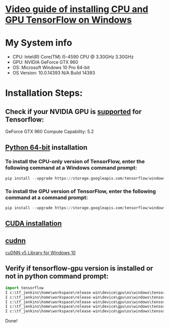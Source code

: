 # [Video guide of installing CPU and GPU TensorFlow on Windows](https://www.youtube.com/watch?time_continue=5&v=r7-WPbx8VuY) 

# My System info
- CPU: Intel(R) Core(TM) i5-4590 CPU @ 3.30GHz  3.30GHz
- GPU: NVIDIA GeForce GTX 960
- OS: Microsoft Windows 10 Pro 64-bit
- OS Version: 10.0.14393 N/A Build 14393

# Installation Steps:

## Check if your NVIDIA GPU is [supported](https://developer.nvidia.com/cuda-gpus) for Tensorflow:
GeForce GTX 960 Compute Capability: 5.2     

## [Python 64-bit](https://www.python.org/downloads/) installation

### To install the CPU-only version of TensorFlow, enter the following command at a Windows command prompt:
```python
pip install --upgrade https://storage.googleapis.com/tensorflow/windows/cpu/tensorflow-0.12.1-cp35-cp35m-win_amd64.whl
```  
      
### To install the GPU version of TensorFlow, enter the following command at a command prompt:
```python
pip install --upgrade https://storage.googleapis.com/tensorflow/windows/gpu/tensorflow_gpu-0.12.1-cp35-cp35m-win_amd64.whl
```

## [CUDA installation](https://developer.nvidia.com/cuda-downloads)

## [cudnn](https://developer.nvidia.com/rdp/cudnn-archive)
[cuDNN v5 Library for Windows 10](https://developer.nvidia.com/rdp/assets/cudnn-8.0-windows10-x64-v5.0-ga-zip)

## Verify if tensorflow-gpu version is installed or not in python command prompt:
```python
import tensorflow
I c:\tf_jenkins\home\workspace\release-win\device\gpu\os\windows\tensorflow\stream_executor\dso_loader.cc:128] successfully opened CUDA library cublas64_80.dll locally
I c:\tf_jenkins\home\workspace\release-win\device\gpu\os\windows\tensorflow\stream_executor\dso_loader.cc:128] successfully opened CUDA library cudnn64_5.dll locally
I c:\tf_jenkins\home\workspace\release-win\device\gpu\os\windows\tensorflow\stream_executor\dso_loader.cc:128] successfully opened CUDA library cufft64_80.dll locally
I c:\tf_jenkins\home\workspace\release-win\device\gpu\os\windows\tensorflow\stream_executor\dso_loader.cc:128] successfully opened CUDA library nvcuda.dll locally
I c:\tf_jenkins\home\workspace\release-win\device\gpu\os\windows\tensorflow\stream_executor\dso_loader.cc:128] successfully opened CUDA library curand64_80.dll locally
``` 
Done!

 
